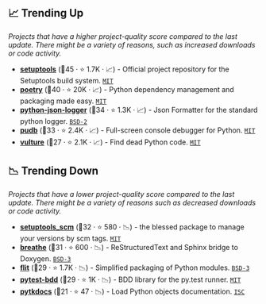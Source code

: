 ## 📈 Trending Up

_Projects that have a higher project-quality score compared to the last update. There might be a variety of reasons, such as increased downloads or code activity._

- <b><a href="https://github.com/pypa/setuptools">setuptools</a></b> (🥇45 ·  ⭐ 1.7K · 📈) - Official project repository for the Setuptools build system. <code><a href="http://bit.ly/34MBwT8">MIT</a></code>
- <b><a href="https://github.com/python-poetry/poetry">poetry</a></b> (🥇40 ·  ⭐ 20K · 📈) - Python dependency management and packaging made easy. <code><a href="http://bit.ly/34MBwT8">MIT</a></code>
- <b><a href="https://github.com/madzak/python-json-logger">python-json-logger</a></b> (🥈34 ·  ⭐ 1.3K · 📈) - Json Formatter for the standard python logger. <code><a href="http://bit.ly/3rqEWVr">BSD-2</a></code>
- <b><a href="https://github.com/inducer/pudb">pudb</a></b> (🥇33 ·  ⭐ 2.4K · 📈) - Full-screen console debugger for Python. <code><a href="http://bit.ly/34MBwT8">MIT</a></code>
- <b><a href="https://github.com/jendrikseipp/vulture">vulture</a></b> (🥈27 ·  ⭐ 2.1K · 📈) - Find dead Python code. <code><a href="http://bit.ly/34MBwT8">MIT</a></code>

## 📉 Trending Down

_Projects that have a lower project-quality score compared to the last update. There might be a variety of reasons such as decreased downloads or code activity._

- <b><a href="https://github.com/pypa/setuptools_scm">setuptools_scm</a></b> (🥉32 ·  ⭐ 580 · 📉) - the blessed package to manage your versions by scm tags. <code><a href="http://bit.ly/34MBwT8">MIT</a></code>
- <b><a href="https://github.com/michaeljones/breathe">breathe</a></b> (🥈31 ·  ⭐ 600 · 📉) - ReStructuredText and Sphinx bridge to Doxygen. <code><a href="http://bit.ly/3aKzpTv">BSD-3</a></code>
- <b><a href="https://github.com/pypa/flit">flit</a></b> (🥉29 ·  ⭐ 1.7K · 📉) - Simplified packaging of Python modules. <code><a href="http://bit.ly/3aKzpTv">BSD-3</a></code>
- <b><a href="https://github.com/pytest-dev/pytest-bdd">pytest-bdd</a></b> (🥉29 ·  ⭐ 1K · 📉) - BDD library for the py.test runner. <code><a href="http://bit.ly/34MBwT8">MIT</a></code> <code><img src="https://docs.pytest.org/en/stable/_static/favicon.png" style="display:inline;" width="13" height="13"></code>
- <b><a href="https://github.com/mkdocstrings/pytkdocs">pytkdocs</a></b> (🥉21 ·  ⭐ 47 · 📉) - Load Python objects documentation. <code><a href="http://bit.ly/3hkKRql">ISC</a></code>

